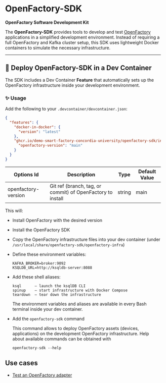 # OpenFactory-SDK

**OpenFactory Software Development Kit**

The **OpenFactory-SDK** provides tools to develop and test [OpenFactory](https://github.com/Demo-Smart-Factory-Concordia-University/OpenFactory) applications in a simplified development environment. Instead of requiring a full OpenFactory and Kafka cluster setup, this SDK uses lightweight Docker containers to simulate the necessary infrastructure.

---

## 🐳 Deploy OpenFactory-SDK in a Dev Container

The SDK includes a Dev Container **Feature** that automatically sets up the OpenFactory infrastructure inside your development environment.

### ✨ Usage

Add the following to your `.devcontainer/devcontainer.json`:

```json
{
  "features": {
    "docker-in-docker": {
      "version": "latest"
    },
    "ghcr.io/demo-smart-factory-concordia-university/openfactory-sdk/infra:latest": {
      "openfactory-version": "main"
    }
  }
}
```

| Options Id           | Description                                                | Type   | Default Value |
|----------------------|------------------------------------------------------------|--------|----------------|
| openfactory-version  | Git ref (branch, tag, or commit) of OpenFactory to install | string | main           |



This will:

* Install OpenFactory with the desired version

* Install the OpenFactory SDK

* Copy the OpenFactory infrastructure files into your dev container (under `/usr/local/share/openfactory-sdk/openfactory-infra`)
* Define these environment variables:
  ```
  KAFKA_BROKER=broker:9092
  KSQLDB_URL=http://ksqldb-server:8088
  ```

* Add these shell aliases:
  ```
  ksql      – launch the ksqlDB CLI
  spinup    – start infrastructure with Docker Compose
  teardown  – tear down the infrastructure
  ```

  The environment variables and aliases are available in every Bash terminal inside your dev container.

* Add the `openfactory-sdk` command

  This command allows to deploy OpenFactory assets (devices, applications) on the development OpenFactory infrastructure. Help about available commands can be obtained with
  ```
  openfactory-sdk --help
  ```

## Use cases

* [Test an OpenFactory adapter](doc/test_adapter.md)
